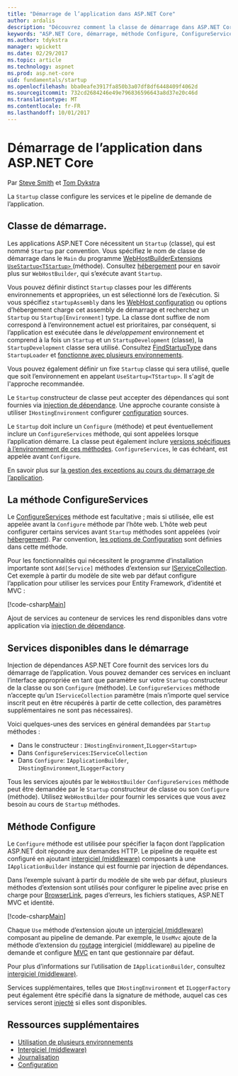 ```yaml
---
title: "Démarrage de l’application dans ASP.NET Core"
author: ardalis
description: "Découvrez comment la classe de démarrage dans ASP.NET Core configure les services et le pipeline de demande de l’application."
keywords: "ASP.NET Core, démarrage, méthode Configure, ConfigureServices (méthode)"
ms.author: tdykstra
manager: wpickett
ms.date: 02/29/2017
ms.topic: article
ms.technology: aspnet
ms.prod: asp.net-core
uid: fundamentals/startup
ms.openlocfilehash: bba0eafe3917fa850b3a07df8df6448409f4062d
ms.sourcegitcommit: 732cd2684246e49e796836596643a8d37e20c46d
ms.translationtype: MT
ms.contentlocale: fr-FR
ms.lasthandoff: 10/01/2017
---
```

# <a name="application-startup-in-aspnet-core"></a>Démarrage de l’application dans ASP.NET Core

Par [Steve Smith](https://ardalis.com/) et [Tom Dykstra](https://github.com/tdykstra/)

La `Startup` classe configure les services et le pipeline de demande de l’application.

## <a name="the-startup-class"></a>Classe de démarrage.

Les applications ASP.NET Core nécessitent un `Startup` (classe), qui est nommé `Startup` par convention. Vous spécifiez le nom de classe de démarrage dans le `Main` du programme [WebHostBuilderExtensions](https://docs.microsoft.com/aspnet/core/api/microsoft.aspnetcore.hosting.webhostbuilderextensions) [ `UseStartup<TStartup>` ](https://docs.microsoft.com/aspnet/core/api/microsoft.aspnetcore.hosting.webhostbuilderextensions#Microsoft_AspNetCore_Hosting_WebHostBuilderExtensions_UseStartup__1_Microsoft_AspNetCore_Hosting_IWebHostBuilder_) (méthode). Consultez [hébergement](xref:fundamentals/hosting) pour en savoir plus sur `WebHostBuilder`, qui s’exécute avant `Startup`.

Vous pouvez définir distinct `Startup` classes pour les différents environnements et appropriées, un est sélectionné lors de l’exécution. Si vous spécifiez `startupAssembly` dans les [WebHost configuration](https://docs.microsoft.com/aspnet/core/fundamentals/hosting?tabs=aspnetcore2x#configuring-a-host) ou options d’hébergement charge cet assembly de démarrage et recherchez un `Startup` ou `Startup[Environment]` type. La classe dont suffixe de nom correspond à l’environnement actuel est prioritaires, par conséquent, si l’application est exécutée dans le *développement* environnement et comprend à la fois un `Startup` et un `StartupDevelopment` (classe), la `StartupDevelopment` classe sera utilisé. Consultez [FindStartupType](https://github.com/aspnet/Hosting/blob/rel/1.1.0/src/Microsoft.AspNetCore.Hosting/Internal/StartupLoader.cs) dans `StartupLoader` et [fonctionne avec plusieurs environnements](environments.md#startup-conventions).

Vous pouvez également définir un fixe `Startup` classe qui sera utilisé, quelle que soit l’environnement en appelant `UseStartup<TStartup>`. Il s'agit de l'approche recommandée.

Le `Startup` constructeur de classe peut accepter des dépendances qui sont fournies via [injection de dépendance](xref:fundamentals/dependency-injection). Une approche courante consiste à utiliser `IHostingEnvironment` configurer [configuration](xref:fundamentals/configuration) sources.

Le `Startup` doit inclure un `Configure` (méthode) et peut éventuellement inclure un `ConfigureServices` méthode, qui sont appelées lorsque l’application démarre. La classe peut également inclure [versions spécifiques à l’environnement de ces méthodes](xref:fundamentals/environments#startup-conventions). `ConfigureServices`, le cas échéant, est appelée avant `Configure`.

En savoir plus sur [la gestion des exceptions au cours du démarrage de l’application](xref:fundamentals/error-handling#startup-exception-handling).

## <a name="the-configureservices-method"></a>La méthode ConfigureServices

Le [ConfigureServices](https://docs.microsoft.com/aspnet/core/api/microsoft.aspnetcore.hosting.startupbase#Microsoft_AspNetCore_Hosting_StartupBase_ConfigureServices_Microsoft_Extensions_DependencyInjection_IServiceCollection_) méthode est facultative ; mais si utilisée, elle est appelée avant la `Configure` méthode par l’hôte web. L’hôte web peut configurer certains services avant ``Startup`` méthodes sont appelées (voir [hébergement](xref:fundamentals/hosting)). Par convention, [les options de Configuration](xref:fundamentals/configuration) sont définies dans cette méthode.

Pour les fonctionnalités qui nécessitent le programme d’installation importante sont `Add[Service]` méthodes d’extension sur [IServiceCollection](https://docs.microsoft.com/aspnet/core/api/microsoft.extensions.dependencyinjection.iservicecollection). Cet exemple à partir du modèle de site web par défaut configure l’application pour utiliser les services pour Entity Framework, d’identité et MVC :

[!code-csharp[Main](../common/samples/WebApplication1/Startup.cs?highlight=4,7,11&start=40&end=55)]

Ajout de services au conteneur de services les rend disponibles dans votre application via [injection de dépendance](xref:fundamentals/dependency-injection).

## <a name="services-available-in-startup"></a>Services disponibles dans le démarrage

Injection de dépendances ASP.NET Core fournit des services lors du démarrage de l’application. Vous pouvez demander ces services en incluant l’interface appropriée en tant que paramètre sur votre `Startup` constructeur de la classe ou son `Configure` (méthode). Le `ConfigureServices` méthode n’accepte qu’un `IServiceCollection` paramètre (mais n’importe quel service inscrit peut en être récupérés à partir de cette collection, des paramètres supplémentaires ne sont pas nécessaires).

Voici quelques-unes des services en général demandées par `Startup` méthodes :

* Dans le constructeur : `IHostingEnvironment`,`ILogger<Startup>`
* Dans `ConfigureServices`:`IServiceCollection`
* Dans `Configure`: `IApplicationBuilder`, `IHostingEnvironment`,`ILoggerFactory`

Tous les services ajoutés par le ``WebHostBuilder`` ``ConfigureServices`` méthode peut être demandée par le ``Startup`` constructeur de classe ou son ``Configure`` (méthode). Utilisez `WebHostBuilder` pour fournir les services que vous avez besoin au cours de `Startup` méthodes.

## <a name="the-configure-method"></a>Méthode Configure

Le `Configure` méthode est utilisée pour spécifier la façon dont l’application ASP.NET doit répondre aux demandes HTTP. Le pipeline de requête est configuré en ajoutant [intergiciel (middleware)](middleware.md) composants à une `IApplicationBuilder` instance qui est fournie par injection de dépendances.

Dans l’exemple suivant à partir du modèle de site web par défaut, plusieurs méthodes d’extension sont utilisés pour configurer le pipeline avec prise en charge pour [BrowserLink](http://vswebessentials.com/features/browserlink), pages d’erreurs, les fichiers statiques, ASP.NET MVC et identité.

[!code-csharp[Main](../common/samples/WebApplication1/Startup.cs?highlight=8,9,10,14,17,19,21&start=58&end=84)]

Chaque `Use` méthode d’extension ajoute un [intergiciel (middleware)](xref:fundamentals/middleware) composant au pipeline de demande. Par exemple, le `UseMvc` ajoute de la méthode d’extension du [routage](routing.md) intergiciel (middleware) au pipeline de demande et configure [MVC](xref:mvc/overview) en tant que gestionnaire par défaut.

Pour plus d’informations sur l’utilisation de `IApplicationBuilder`, consultez [intergiciel (middleware)](xref:fundamentals/middleware).

Services supplémentaires, telles que `IHostingEnvironment` et `ILoggerFactory` peut également être spécifié dans la signature de méthode, auquel cas ces services seront [injecté](dependency-injection.md) si elles sont disponibles. 

## <a name="additional-resources"></a>Ressources supplémentaires

* [Utilisation de plusieurs environnements](xref:fundamentals/environments)
* [Intergiciel (middleware)](xref:fundamentals/middleware)
* [Journalisation](xref:fundamentals/logging)
* [Configuration](xref:fundamentals/configuration)
